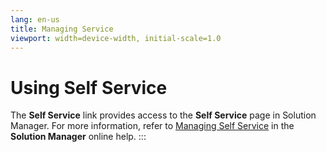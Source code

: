 ```yaml
---
lang: en-us
title: Managing Service
viewport: width=device-width, initial-scale=1.0
---
```


# Using Self Service

The **Self Service** link provides access to the **Self Service** page
in Solution Manager. For more information, refer to [Managing Self Service](../Solution-Manager/Managing-Self-Service.md)
 in the **Solution Manager** online help.
:::
